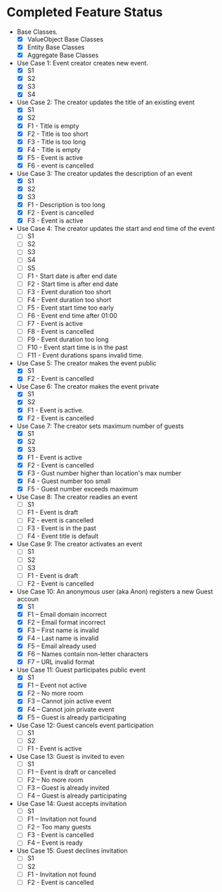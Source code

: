 # Completed Feature Status

- Base Classes.
  - [x] ValueObject Base Classes
  - [x] Entity Base Classes
  - [x] Aggregate Base Classes
        
- Use Case 1: Event creator creates new event.
  - [x] S1
  - [x] S2
  - [x] S3
  - [x] S4
      
- Use Case 2: The creator updates the title of an existing event
  - [x] S1
  - [x] S2
  - [x] F1 - Title is empty
  - [x] F2 - Title is too short
  - [x] F3 - Title is too long
  - [x] F4 - Title is empty
  - [x] F5 - Event is active
  - [x] F6 - event is cancelled
      
- Use Case 3: The creator updates the description of an event
  - [x] S1
  - [x] S2
  - [x] S3
  - [x] F1 - Description is too long
  - [x] F2 - Event is cancelled
  - [x] F3 - Event is active
    
- Use Case 4: The creator updates the start and end time of the event
  - [ ] S1
  - [ ] S2
  - [ ] S3
  - [ ] S4
  - [ ] S5
  - [ ] F1 - Start date is after end date
  - [ ] F2 - Start time is after end date
  - [ ] F3 - Event duration too short
  - [ ] F4 - Event duration too short
  - [ ] F5 - Event start time too early
  - [ ] F6 - Event end time after 01:00
  - [ ] F7 - Event is active
  - [ ] F8 - Event is cancelled
  - [ ] F9 - Event duration too long
  - [ ] F10 - Event start time is in the past
  - [ ] F11 - Event durations spans invalid time.
        
- Use Case 5: The creator makes the event public
  - [x] S1
  - [x] F2 - Event is cancelled
    
- Use Case 6: The creator makes the event private
  - [x] S1
  - [x] S2
  - [x] F1 - Event is active.
  - [x] F2 - Event is cancelled
      
- Use Case 7: The creator sets maximum number of guests
  - [x] S1
  - [x] S2
  - [x] S3
  - [x] F1 - Event is active
  - [x] F2 - Event is cancelled
  - [x] F3 - Gust number higher than location's max number
  - [x] F4 - Guest number too small
  - [x] F5 - Guest number exceeds maximum
      
- Use Case 8: The creator readies an event
  - [ ] S1
  - [ ] F1 - Event is draft
  - [ ] F2 - event is cancelled
  - [ ] F3 - Event is in the past
  - [ ] F4 - Event title is default
  
- Use Case 9: The creator activates an event
  - [ ] S1
  - [ ] S2
  - [ ] S3
  - [ ] F1 - Event is draft
  - [ ] F2 - Event is cancelled
      
- Use Case 10: An anonymous user (aka Anon) registers a new Guest accoun
  - [x] S1
  - [x] F1 – Email domain incorrect
  - [x] F2 – Email format incorrect
  - [x] F3 – First name is invalid
  - [x] F4 – Last name is invalid
  - [x] F5 – Email already used
  - [x] F6 – Names contain non-letter characters
  - [x] F7 – URL invalid format
    
- Use Case 11: Guest participates public event
  - [x] S1
  - [x] F1 – Event not active
  - [x] F2 – No more room
  - [x] F3 – Cannot join active event
  - [x] F4 – Cannot join private event
  - [x] F5 – Guest is already participating
    
- Use Case 12: Guest cancels event participation
  - [ ] S1
  - [ ] S2
  - [ ] F1 - Event is active

- Use Case 13: Guest is invited to even
  - [ ] S1
  - [ ] F1 – Event is draft or cancelled
  - [ ] F2 – No more room
  - [ ] F3 – Guest is already invited
  - [ ] F4 – Guest is already participating
  
- Use Case 14: Guest accepts invitation
  - [ ] S1
  - [ ] F1 – Invitation not found
  - [ ] F2 – Too many guests
  - [ ] F3 - Event is cancelled
  - [ ] F4 – Event is ready

- Use Case 15: Guest declines invitation
  - [ ] S1
  - [ ] S2
  - [ ] F1 - Invitation not found
  - [ ] F2 - Event is cancelled
